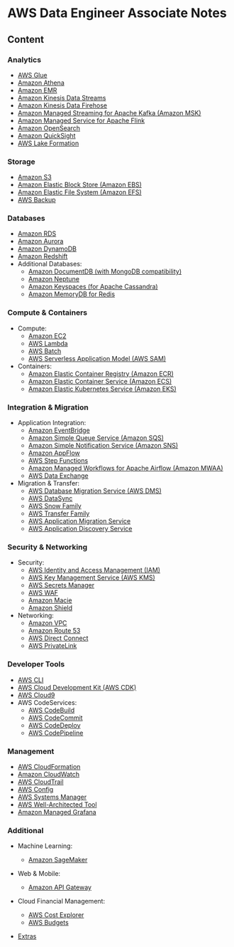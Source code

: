 # AWS Data Engineer Associate Notes

## Content

### Analytics
- [AWS Glue](analytics/aws_glue.md)
- [Amazon Athena](analytics/amazon_athena.md)
- [Amazon EMR](analytics/amazon_EMR.md)
- [Amazon Kinesis Data Streams](analytics/amazon_kinesis_data_streams.md)
- [Amazon Kinesis Data Firehose](analytics/amazon_kinesis_data_firehose.md)
- [Amazon Managed Streaming for Apache Kafka (Amazon MSK)](analytics/amazon_streaming_apache_kafka.md)
- [Amazon Managed Service for Apache Flink](analytics/amazon_managed_service_for_apache_flink.md)
- [Amazon OpenSearch](analytics/amazon_opensearch.md)
- [Amazon QuickSight](analytics/amazon_quicksight.md)
- [AWS Lake Formation](analytics/aws_lake_formation.md)

### Storage
- [Amazon S3](storage/amazon_s3.md)
- [Amazon Elastic Block Store (Amazon EBS)](storage/amazon_ebs.md)
- [Amazon Elastic File System (Amazon EFS)](storage/amazon_efs.md)
- [AWS Backup](storage/aws_backup.md)

### Databases
- [Amazon RDS](databases/amazon_rds.md)
- [Amazon Aurora](databases/amazon_aurora.md)
- [Amazon DynamoDB](databases/amazon_dynamodb.md)
- [Amazon Redshift](databases/amazon_redshift.md)
- Additional Databases:
    - [Amazon DocumentDB (with MongoDB compatibility)](databases/amazon_documentdb.md)
    - [Amazon Neptune](databases/amazon_neptune.md)
    - [Amazon Keyspaces (for Apache Cassandra)](databases/amazon_keyspaces.md)
    - [Amazon MemoryDB for Redis](databases/amazon_memorydb_redis.md)

### Compute & Containers
- Compute:
    - [Amazon EC2](compute/amazon_ec2.md)
    - [AWS Lambda](compute/aws_lambda.md)
    - [AWS Batch](compute/aws_batch.md)
    - [AWS Serverless Application Model (AWS SAM)](compute/aws_sam.md)
- Containers:
    - [Amazon Elastic Container Registry (Amazon ECR)](containers/amazon_ecr.md)
    - [Amazon Elastic Container Service (Amazon ECS)](containers/amazon_ecs.md)
    - [Amazon Elastic Kubernetes Service (Amazon EKS)](containers/amazon_eks.md)

### Integration & Migration
- Application Integration:
    - [Amazon EventBridge](application_integration/amazon_eventbridge.md)
    - [Amazon Simple Queue Service (Amazon SQS)](application_integration/amazon_sqs.md)
    - [Amazon Simple Notification Service (Amazon SNS)](application_integration/amazon_sns.md)
    - [Amazon AppFlow](application_integration/amazon_appflow.md)
    - [AWS Step Functions](application_integration/aws_step_functions.md)
    - [Amazon Managed Workflows for Apache Airflow (Amazon MWAA)](application_integration/amazon_mwaa.md)
    - [AWS Data Exchange](application_integration/aws_data_exchange.md)
- Migration & Transfer:
    - [AWS Database Migration Service (AWS DMS)](migration_and_transfer/aws_dms.md)
    - [AWS DataSync](migration_and_transfer/aws_datasync.md)
    - [AWS Snow Family](migration_and_transfer/aws_snow_family.md)
    - [AWS Transfer Family](migration_and_transfer/aws_transfer_family.md)
    - [AWS Application Migration Service](migration_and_transfer/aws_application_migration.md)
    - [AWS Application Discovery Service](migration_and_transfer/aws_application_discovery.md)

### Security & Networking
- Security:
    - [AWS Identity and Access Management (IAM)](security_identity_and_compliance/aws_iam.md)
    - [AWS Key Management Service (AWS KMS)](security_identity_and_compliance/aws_kms.md)
    - [AWS Secrets Manager](security_identity_and_compliance/aws_secrets_manager.md)
    - [AWS WAF](security_identity_and_compliance/aws_waf.md)
    - [Amazon Macie](security_identity_and_compliance/amazon_macie.md)
    - [Amazon Shield](security_identity_and_compliance/amazon_shield.md)
- Networking:
    - [Amazon VPC](networking/vpc.md)
    - [Amazon Route 53](networking/amazon_route53.md)
    - [AWS Direct Connect](networking/aws_direct_connect.md)
    - [AWS PrivateLink](networking/aws_privatelink.md)

### Developer Tools
- [AWS CLI](developer_tools/aws_cli.md)
- [AWS Cloud Development Kit (AWS CDK)](developer_tools/aws_cdk.md)
- [AWS Cloud9](developer_tools/aws_cloud9.md)
- AWS CodeServices:
    - [AWS CodeBuild](developer_tools/aws_code/aws_code_build.md)
    - [AWS CodeCommit](developer_tools/aws_code/aws_code_commit.md)
    - [AWS CodeDeploy](developer_tools/aws_code/aws_code_deploy.md)
    - [AWS CodePipeline](developer_tools/aws_code/aws_code_pipeline.md)

### Management
- [AWS CloudFormation](management_and_governance/aws_cloudformation.md)
- [Amazon CloudWatch](management_and_governance/amazon_cloudwatch.md)
- [AWS CloudTrail](management_and_governance/aws_cloudtrail.md)
- [AWS Config](management_and_governance/aws_config.md)
- [AWS Systems Manager](management_and_governance/aws_systems_manager.md)
- [AWS Well-Architected Tool](management_and_governance/aws_well_architected_tool.md)
- [Amazon Managed Grafana](management_and_governance/amazon_grafana.md)

### Additional
- Machine Learning:
    - [Amazon SageMaker](machine_learning/amazon_sagemaker.md)
- Web & Mobile:
    - [Amazon API Gateway](frontend_web_and_mobile/amazon_api_gateway.md)
- Cloud Financial Management:
    - [AWS Cost Explorer](cloud_financial_management/aws_cost_explorer.md)
    - [AWS Budgets](cloud_financial_management/aws_budgets.md)

- [Extras](extras.md)
